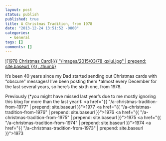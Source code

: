 ```yaml
---
layout: post
status: publish
published: true
title: A Christmas Tradition, from 1978
date: "2013-12-24 13:51:52 -0800"
categories:
  - General
tags: []
comments: []
---
```


<a href="/images/2015/03/78_qxlui.jpg">
  ![1978 Christmas Card]({{ "/images/2015/03/78_qxlui.jpg" | prepend: site.baseurl }}){: .thumb}
</a>

It’s been 40 years since my Dad started sending out Christmas cards with
“obscure” messages! I’ve been posting them \*almost every December for the
last several years, so here’s the sixth one, from 1978.

Previously (\*you might have missed last year’s due to me mostly ignoring this
blog for more than the last year!):
<a href="{{ "/a-christmas-tradition-from-1977" | prepend: site.baseurl }}">1977</a>
<a href="{{ "/a-christmas-tradition-from-1976" | prepend: site.baseurl }}">1976</a>
<a href="{{ "/a-christmas-tradition-from-1975" | prepend: site.baseurl }}">1975</a>
<a href="{{ "/a-christmas-tradition-from-1974" | prepend: site.baseurl }}">1974</a>
<a href="{{ "/a-christmas-tradition-from-1973" | prepend: site.baseurl }}">1973</a>
